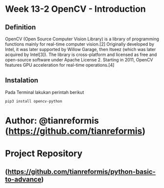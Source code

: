 # Week 13-2 OpenCV - Introduction

## Definition
OpenCV (Open Source Computer Vision Library) is a library of programming functions mainly for real-time computer vision.[2] Originally developed by Intel, it was later supported by Willow Garage, then Itseez (which was later acquired by Intel[3]). The library is cross-platform and licensed as free and open-source software under Apache License 2. Starting in 2011, OpenCV features GPU acceleration for real-time operations.[4]

## Instalation
Pada Terminal lakukan perintah berikut

```
pip3 install opencv-python
```

# Author: @tianreformis (https://github.com/tianreformis)
# Project Repository 
## (https://github.com/tianreformis/python-basic-to-advance)